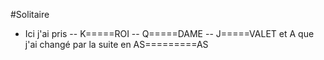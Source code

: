 #Solitaire

- Ici j'ai pris
-- K=====ROI
-- Q=====DAME
-- J=====VALET
et
A que j'ai changé par la suite en AS=========AS

